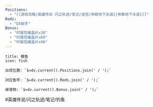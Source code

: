```yaml
---
Positions:
  - "[[游戏攻略/英雄传说 闪之轨迹/笔记/迷宫/帝都地下水道1|帝都地下水道1]]"
Rods:
  - "DX射手"
Bonus: 
  - "时属性耀晶片x30"
  - "时属性耀晶片x60"
  - "时属性耀晶片x90"
---
```

```ad-abstract
title: 鳗鱼
icon: fish

出现位置: `$=dv.current().Positions.join(' / ');`

对应鱼竿: `$=dv.current().Rods.join(' / ');`

掉落物: `$=dv.current().Bonus.join(' / ');`

```

#英雄传说/闪之轨迹/笔记/钓鱼
